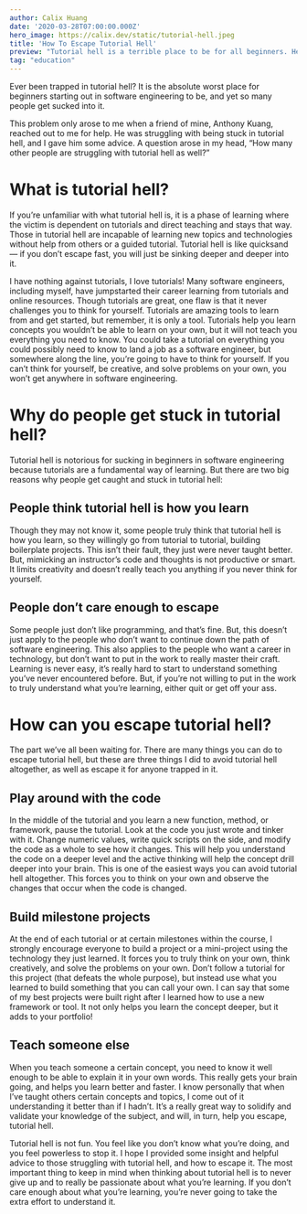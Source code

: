 ```yaml
---
author: Calix Huang
date: '2020-03-28T07:00:00.000Z'
hero_image: https://calix.dev/static/tutorial-hell.jpeg
title: 'How To Escape Tutorial Hell'
preview: "Tutorial hell is a terrible place to be for all beginners. Here's how to get out of it."
tag: "education"
---
```


Ever been trapped in tutorial hell? It is the absolute worst place for beginners starting out in software engineering to be, and yet so many people get sucked into it.

This problem only arose to me when a friend of mine, Anthony Kuang, reached out to me for help. He was struggling with being stuck in tutorial hell, and I gave him some advice. A question arose in my head, “How many other people are struggling with tutorial hell as well?”

# What is tutorial hell?
If you’re unfamiliar with what tutorial hell is, it is a phase of learning where the victim is dependent on tutorials and direct teaching and stays that way. Those in tutorial hell are incapable of learning new topics and technologies without help from others or a guided tutorial. Tutorial hell is like quicksand — if you don’t escape fast, you will just be sinking deeper and deeper into it.

I have nothing against tutorials, I love tutorials! Many software engineers, including myself, have jumpstarted their career learning from tutorials and online resources. Though tutorials are great, one flaw is that it never challenges you to think for yourself. Tutorials are amazing tools to learn from and get started, but remember, it is only a tool. Tutorials help you learn concepts you wouldn’t be able to learn on your own, but it will not teach you everything you need to know. You could take a tutorial on everything you could possibly need to know to land a job as a software engineer, but somewhere along the line, you’re going to have to think for yourself. If you can’t think for yourself, be creative, and solve problems on your own, you won’t get anywhere in software engineering.

# Why do people get stuck in tutorial hell?
Tutorial hell is notorious for sucking in beginners in software engineering because tutorials are a fundamental way of learning. But there are two big reasons why people get caught and stuck in tutorial hell:

## People think tutorial hell is how you learn
Though they may not know it, some people truly think that tutorial hell is how you learn, so they willingly go from tutorial to tutorial, building boilerplate projects. This isn’t their fault, they just were never taught better. But, mimicking an instructor’s code and thoughts is not productive or smart. It limits creativity and doesn’t really teach you anything if you never think for yourself.

## People don’t care enough to escape
Some people just don’t like programming, and that’s fine. But, this doesn’t just apply to the people who don’t want to continue down the path of software engineering. This also applies to the people who want a career in technology, but don’t want to put in the work to really master their craft. Learning is never easy, it’s really hard to start to understand something you’ve never encountered before. But, if you’re not willing to put in the work to truly understand what you’re learning, either quit or get off your ass.

# How can you escape tutorial hell?
The part we’ve all been waiting for. There are many things you can do to escape tutorial hell, but these are three things I did to avoid tutorial hell altogether, as well as escape it for anyone trapped in it.

## Play around with the code
In the middle of the tutorial and you learn a new function, method, or framework, pause the tutorial. Look at the code you just wrote and tinker with it. Change numeric values, write quick scripts on the side, and modify the code as a whole to see how it changes. This will help you understand the code on a deeper level and the active thinking will help the concept drill deeper into your brain. This is one of the easiest ways you can avoid tutorial hell altogether. This forces you to think on your own and observe the changes that occur when the code is changed.

## Build milestone projects
At the end of each tutorial or at certain milestones within the course, I strongly encourage everyone to build a project or a mini-project using the technology they just learned. It forces you to truly think on your own, think creatively, and solve the problems on your own. Don’t follow a tutorial for this project (that defeats the whole purpose), but instead use what you learned to build something that you can call your own. I can say that some of my best projects were built right after I learned how to use a new framework or tool. It not only helps you learn the concept deeper, but it adds to your portfolio!

## Teach someone else
When you teach someone a certain concept, you need to know it well enough to be able to explain it in your own words. This really gets your brain going, and helps you learn better and faster. I know personally that when I’ve taught others certain concepts and topics, I come out of it understanding it better than if I hadn’t. It’s a really great way to solidify and validate your knowledge of the subject, and will, in turn, help you escape, tutorial hell.

Tutorial hell is not fun. You feel like you don’t know what you’re doing, and you feel powerless to stop it. I hope I provided some insight and helpful advice to those struggling with tutorial hell, and how to escape it. The most important thing to keep in mind when thinking about tutorial hell is to never give up and to really be passionate about what you’re learning. If you don’t care enough about what you’re learning, you’re never going to take the extra effort to understand it.
